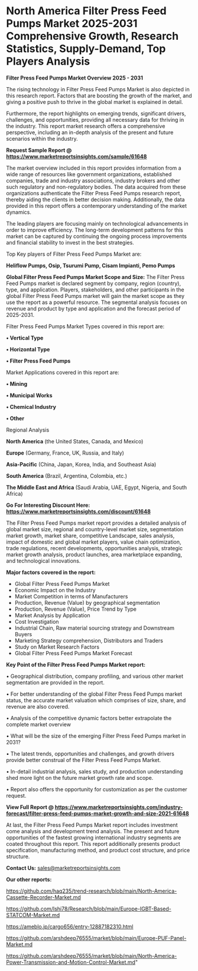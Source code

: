 # North America Filter Press Feed Pumps Market 2025-2031 Comprehensive Growth, Research Statistics, Supply-Demand,  Top Players Analysis

<Strong> Filter Press Feed Pumps Market Overview 2025 - 2031</strong>

The rising technology in Filter Press Feed Pumps Market is also depicted in this research report. Factors that are boosting the growth of the market, and giving a positive push to thrive in the global market is explained in detail.

Furthermore, the report highlights on emerging trends, significant drivers, challenges, and opportunities, providing all necessary data for thriving in the industry. This report market research offers a comprehensive perspective, including an in-depth analysis of the present and future scenarios within the industry.

<strong>Request Sample Report @ <a href=https://www.marketreportsinsights.com/sample/61648>https://www.marketreportsinsights.com/sample/61648</a></strong>

The market overview included in this report provides information from a wide range of resources like government organizations, established companies, trade and industry associations, industry brokers and other such regulatory and non-regulatory bodies. The data acquired from these organizations authenticate the Filter Press Feed Pumps research report, thereby aiding the clients in better decision making. Additionally, the data provided in this report offers a contemporary understanding of the market dynamics.

The leading players are focusing mainly on technological advancements in order to improve efficiency. The long-term development patterns for this market can be captured by continuing the ongoing process improvements and financial stability to invest in the best strategies.

Top Key players of Filter Press Feed Pumps Market are:

<strong>Heliflow Pumps, Osip, Tsurumi Pump, Cisam Impianti, Pemo Pumps</strong>

<strong><b>Global Filter Press Feed Pumps Market Scope and Size:</b></strong>
The Filter Press Feed Pumps market is declared segment by company, region (country), type, and application. Players, stakeholders, and other participants in the global Filter Press Feed Pumps market will gain the market scope as they use the report as a powerful resource. The segmental analysis focuses on revenue and product by type and application and the forecast period of 2025-2031.

Filter Press Feed Pumps Market Types covered in this report are:

<strong>• Vertical Type

• Horizontal Type

• Filter Press Feed Pumps</strong>

Market Applications covered in this report are:

<strong>• Mining

• Municipal Works

• Chemical Industry

• Other</strong> 

Regional Analysis

<strong>North America</strong> (the United States, Canada, and Mexico)

<strong>Europe</strong> (Germany, France, UK, Russia, and Italy)

<strong>Asia-Pacific</strong> (China, Japan, Korea, India, and Southeast Asia)

<strong>South America</strong> (Brazil, Argentina, Colombia, etc.)

<strong>The Middle East and Africa</strong> (Saudi Arabia, UAE, Egypt, Nigeria, and South Africa)

<strong>Go For Interesting Discount Here: <a href=https://www.marketreportsinsights.com/discount/61648>https://www.marketreportsinsights.com/discount/61648</a></strong>

The Filter Press Feed Pumps market report provides a detailed analysis of global market size, regional and country-level market size, segmentation market growth, market share, competitive Landscape, sales analysis, impact of domestic and global market players, value chain optimization, trade regulations, recent developments, opportunities analysis, strategic market growth analysis, product launches, area marketplace expanding, and technological innovations.

<strong><b>Major factors covered in the report:</b></strong>
<ul>
  <li>Global Filter Press Feed Pumps Market </li>
  <li>Economic Impact on the Industry</li>
  <li>Market Competition in terms of Manufacturers</li>
  <li>Production, Revenue (Value) by geographical segmentation</li>
  <li>Production, Revenue (Value), Price Trend by Type</li>
  <li>Market Analysis by Application</li>
  <li>Cost Investigation</li>
  <li>Industrial Chain, Raw material sourcing strategy and Downstream Buyers</li>
  <li>Marketing Strategy comprehension, Distributors and Traders</li>
  <li>Study on Market Research Factors</li>
  <li>Global Filter Press Feed Pumps Market Forecast</li>
</ul>

<strong><b>Key Point of the Filter Press Feed Pumps Market report:</b></strong>

• Geographical distribution, company profiling, and various other market segmentation are provided in the report.

• For better understanding of the global Filter Press Feed Pumps market status, the accurate market valuation which comprises of size, share, and revenue are also covered.

• Analysis of the competitive dynamic factors better extrapolate the complete market overview

• What will be the size of the emerging Filter Press Feed Pumps market in 2031?

• The latest trends, opportunities and challenges, and growth drivers provide better construal of the Filter Press Feed Pumps Market.

• In-detail industrial analysis, sales study, and production understanding shed more light on the future market growth rate and scope.

• Report also offers the opportunity for customization as per the customer request.

<strong><b>View Full Report @ <a href=https://www.marketreportsinsights.com/industry-forecast/filter-press-feed-pumps-market-growth-and-size-2021-61648>https://www.marketreportsinsights.com/industry-forecast/filter-press-feed-pumps-market-growth-and-size-2021-61648</a></b></strong>


At last, the Filter Press Feed Pumps Market report includes investment come analysis and development trend analysis. The present and future opportunities of the fastest growing international industry segments are coated throughout this report. This report additionally presents product specification, manufacturing method, and product cost structure, and price structure.

<strong>Contact Us:</strong>
sales@marketreportsinsights.com

<strong>Our other reports:</strong>

<a href=https://github.com/haq235/trend-research/blob/main/North-America-Cassette-Recorder-Market.md>https://github.com/haq235/trend-research/blob/main/North-America-Cassette-Recorder-Market.md</a>

<a href=https://github.com/Ishi78/Research/blob/main/Europe-IGBT-Based-STATCOM-Market.md>https://github.com/Ishi78/Research/blob/main/Europe-IGBT-Based-STATCOM-Market.md</a>

<a href=https://ameblo.jp/cargo656/entry-12887182310.html>https://ameblo.jp/cargo656/entry-12887182310.html</a>

<a href=https://github.com/arshdeep76555/market/blob/main/Europe-PUF-Panel-Market.md>https://github.com/arshdeep76555/market/blob/main/Europe-PUF-Panel-Market.md</a>

<a href=https://github.com/arshdeep76555/market/blob/main/North-America-Power-Transmission-and-Motion-Control-Market.md>https://github.com/arshdeep76555/market/blob/main/North-America-Power-Transmission-and-Motion-Control-Market.md</a>"
